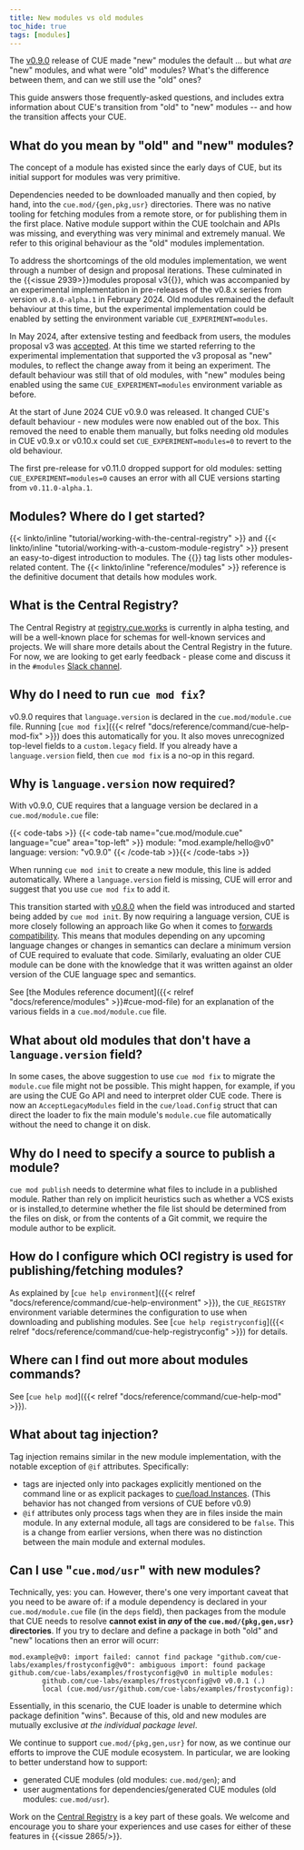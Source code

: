 ```yaml
---
title: New modules vs old modules
toc_hide: true
tags: [modules]
---
```


The [v0.9.0](/releases/v0.9.0) release of CUE
made "new" modules the default ... but
what *are* "new" modules, and
what were "old" modules?
What's the difference between them, and
can we still use the "old" ones?

This guide answers those frequently-asked questions,
and includes extra information about CUE's transition from "old" to "new"
modules -- and how the transition affects your CUE.

## What do you mean by "old" and "new" modules?

The concept of a module has existed since the early days of CUE, but its
initial support for modules was very primitive.

Dependencies needed to be downloaded manually and then copied, by hand, into
the `cue.mod/{gen,pkg,usr}` directories. There was no native tooling for
fetching modules from a remote store, or for publishing them in the first
place. Native module support within the CUE toolchain and APIs was missing, and
everything was very minimal and extremely manual. We refer to this original
behaviour as the "old" modules implementation.

To address the shortcomings of the old modules implementation, we went through
a number of design and proposal iterations. These culminated in the
{{<issue 2939>}}modules proposal v3{{</issue>}}, which was accompanied by an
experimental implementation in pre-releases of the v0.8.x series from version
`v0.8.0-alpha.1` in February 2024. Old modules remained the default behaviour
at this time, but the experimental implementation could be enabled by setting
the environment variable `CUE_EXPERIMENT=modules`.

In May 2024, after extensive testing and feedback from users, the modules
proposal v3 was
[accepted](https://github.com/cue-lang/cue/discussions/2939#discussioncomment-9468945).
At this time we started referring to the experimental implementation that
supported the v3 proposal as "new" modules, to reflect the change away from it
being an experiment. The default behaviour was still that of old modules, with
"new" modules being enabled using the same `CUE_EXPERIMENT=modules` environment
variable as before.

At the start of June 2024 CUE v0.9.0 was released. It changed CUE's default
behaviour - new modules were now enabled out of the box.  This removed the need
to enable them manually, but folks needing old modules in CUE v0.9.x or v0.10.x
could set `CUE_EXPERIMENT=modules=0` to revert to the old behaviour.

The first pre-release for v0.11.0 dropped support for old modules: setting
`CUE_EXPERIMENT=modules=0` causes an error with all CUE versions starting from
`v0.11.0-alpha.1`.

## Modules? Where do I get started?

{{< linkto/inline "tutorial/working-with-the-central-registry" >}} and
{{< linkto/inline "tutorial/working-with-a-custom-module-registry" >}}
present an easy-to-digest introduction to modules.
The {{<tag modules>}} tag lists other modules-related content.
The {{< linkto/inline "reference/modules" >}} reference is the definitive
document that details how modules work.

## What is the Central Registry?

The Central Registry at [registry.cue.works](https://registry.cue.works/) is
currently in alpha testing, and will be a well-known place for schemas for
well-known services and projects. We will share more details about the Central
Registry in the future. For now, we are looking to get early feedback - please
come and discuss it in the `#modules` [Slack channel](/slack).

## Why do I need to run `cue mod fix`?

v0.9.0 requires that `language.version` is declared in the `cue.mod/module.cue` file.
Running
[`cue mod fix`]({{< relref "docs/reference/command/cue-help-mod-fix" >}})
does this automatically for you. It also moves unrecognized top-level fields to
a `custom.legacy` field. If you already have a `language.version` field, then
`cue mod fix` is a no-op in this regard.

## Why is `language.version` now required?

With v0.9.0, CUE requires that a language version be declared in a `cue.mod/module.cue` file:

{{< code-tabs >}}
{{< code-tab name="cue.mod/module.cue" language="cue" area="top-left" >}}
module: "mod.example/hello@v0"
language: version: "v0.9.0"
{{< /code-tab >}}{{< /code-tabs >}}

When running `cue mod init` to create a new module, this line is added
automatically. Where a `language.version` field is missing, CUE will error and
suggest that you use `cue mod fix` to add it.

This transition started with
[v0.8.0](https://github.com/cue-lang/cue/releases/tag/v0.8.0) when the field
was introduced and started being added by `cue mod init`.
By now requiring a language version, CUE is more closely following an approach
like Go when it comes to [forwards compatibility](https://go.dev/blog/toolchain).
This means that modules depending on any upcoming language changes or changes
in semantics can declare a minimum version of CUE required to evaluate that
code. Similarly, evaluating an older CUE module can be done with the knowledge
that it was written against an older version of the CUE language spec and
semantics.

See
[the Modules reference document]({{< relref "docs/reference/modules" >}}#cue-mod-file)
for an explanation of the various fields in a `cue.mod/module.cue` file.

## What about old modules that don't have a `language.version` field?

In some cases, the above suggestion to use `cue mod fix` to migrate the
`module.cue` file might not be possible. This might happen, for example, if you
are using the CUE Go API and need to interpret older CUE code. There is now an
`AcceptLegacyModules` field in the `cue/load.Config` struct that can direct the
loader to fix the main module's `module.cue` file automatically without the
need to change it on disk.

## Why do I need to specify a source to publish a module?

`cue mod publish` needs to determine what files to include in a published
module. Rather than rely on implicit heuristics such as whether a VCS exists or
is installed,to determine whether the file list should be determined from the
files on disk, or from the contents of a Git commit, we require the module
author to be explicit.

## How do I configure which OCI registry is used for publishing/fetching modules?

As explained by
[`cue help environment`]({{< relref "docs/reference/command/cue-help-environment" >}}),
the `CUE_REGISTRY` environment variable determines the configuration to use
when downloading and publishing modules. See
[`cue help registryconfig`]({{< relref "docs/reference/command/cue-help-registryconfig" >}})
for details.

## Where can I find out more about modules commands?

See [`cue help mod`]({{< relref "docs/reference/command/cue-help-mod" >}}).

## What about tag injection?

Tag injection remains similar in the new module implementation, with the
notable exception of `@if` attributes. Specifically:
- tags are injected only into packages explicitly mentioned on the command line
  or as explicit packages to
  [cue/load.Instances](https://pkg.go.dev/cuelang.org/go/cue/load#Instances).
  (This behavior has not changed from versions of CUE before v0.9)
- `@if` attributes only process tags when they are in files inside the main
  module. In any external module, all tags are considered to be `false`. This
  is a change from earlier versions, when there was no distinction between the
  main module and external modules.
<!-- TODO: @if(!foo) in an external module results in `!false == true`, so the file is included. Show this in an example. -->

## Can I use "`cue.mod/usr`" with new modules?

Technically, yes: you can. However, there's one very important caveat that you
need to be aware of: if a module dependency is declared in your
`cue.mod/module.cue` file (in the `deps` field), then packages from the module
that CUE needs to resolve **cannot exist in *any* of the
`cue.mod/{pkg,gen,usr}` directories**.  If you try to declare and define a
package in both "old" and "new" locations then an error will ocurr:

```
mod.example@v0: import failed: cannot find package "github.com/cue-labs/examples/frostyconfig@v0": ambiguous import: found package github.com/cue-labs/examples/frostyconfig@v0 in multiple modules:
        github.com/cue-labs/examples/frostyconfig@v0 v0.0.1 (.)
        local (cue.mod/usr/github.com/cue-labs/examples/frostyconfig):
```

Essentially, in this scenario, the CUE loader is unable to determine which
package definition "wins". Because of this, old and new modules are mutually
exclusive *at the individual package level*.

We continue to support `cue.mod/{pkg,gen,usr}` for now, as we continue our
efforts to improve the CUE module ecosystem.
In particular, we are looking to better understand how to support:

- generated CUE modules (old modules: `cue.mod/gen`); and
- user augmentations for dependencies/generated CUE modules (old modules:
  `cue.mod/usr`).

Work on the
[Central Registry](https://registry.cue.works/)
is a key part of these goals.
We welcome and encourage you to share your experiences and use cases for either
of these features in {{<issue 2865/>}}.
